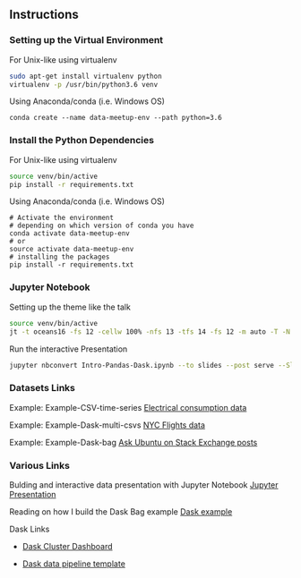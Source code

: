 ## Instructions

### Setting up the Virtual Environment

For Unix-like using virtualenv
```bash
sudo apt-get install virtualenv python
virtualenv -p /usr/bin/python3.6 venv
```
Using Anaconda/conda (i.e. Windows OS)
```shell
conda create --name data-meetup-env --path python=3.6 
```

### Install the Python Dependencies

For Unix-like using virtualenv
```bash
source venv/bin/active
pip install -r requirements.txt
```

Using Anaconda/conda (i.e. Windows OS)
```shell
# Activate the environment
# depending on which version of conda you have
conda activate data-meetup-env
# or
source activate data-meetup-env
# installing the packages
pip install -r requirements.txt
```


### Jupyter Notebook

Setting up the theme like the talk
```bash
source venv/bin/active
jt -t oceans16 -fs 12 -cellw 100% -nfs 13 -tfs 14 -fs 12 -m auto -T -N -altmd #fff
```

Run the interactive Presentation
```bash
jupyter nbconvert Intro-Pandas-Dask.ipynb --to slides --post serve --SlidesExporter.reveal_scroll=True
```

### Datasets Links

Example: Example-CSV-time-series
[Electrical consumption data](https://archive.ics.uci.edu/ml/machine-learning-databases/00235/household_power_consumption.zip)

Example: Example-Dask-multi-csvs
[NYC Flights data](https://storage.googleapis.com/dask-tutorial-data/nycflights.tar.gz)

Example: Example-Dask-bag
[Ask Ubuntu on Stack Exchange posts](https://archive.org/download/stackexchange/askubuntu.com.7z)


### Various Links

Bulding and interactive data presentation with Jupyter Notebook
[Jupyter Presentation](https://medium.com/learning-machine-learning/present-your-data-science-projects-with-jupyter-slides-75f20735eb0f)

Reading on how I build the Dask Bag example
[Dask example](https://sigdelta.com/blog/dask-introduction/) 

Dask Links

* [Dask Cluster Dashboard](http://docs.dask.org/en/latest/diagnostics-distributed.html)

* [Dask data pipeline template](http://docs.dask.org/en/latest/custom-graphs.html#example)